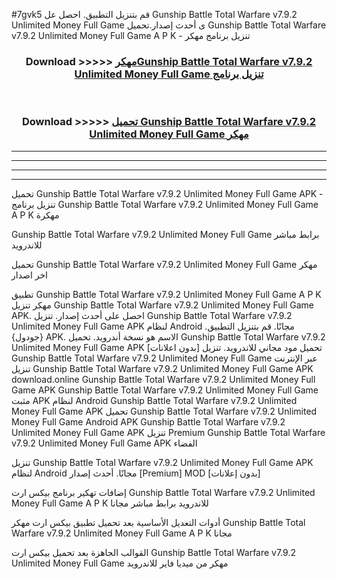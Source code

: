 #7gvk5 قم بتنزيل التطبيق. احصل عل Gunship Battle Total Warfare v7.9.2 Unlimited Money Full Game  ى أحدث إصدار.تحميل Gunship Battle Total Warfare v7.9.2 Unlimited Money Full Game  A P K - تنزيل برنامج مهكر



<div align="center">
<h3>Download >>>>> <a href="https://ar-sites.web.app/?ar= Gunship Battle Total Warfare v7.9.2 Unlimited Money Full Game ">مهكرGunship Battle Total Warfare v7.9.2 Unlimited Money Full Game  تنزيل برنامج</a></h3><br>

<h3>Download >>>>> <a href="https://ar-sites.web.app/?ar= Gunship Battle Total Warfare v7.9.2 Unlimited Money Full Game ">تحميل Gunship Battle Total Warfare v7.9.2 Unlimited Money Full Game  مهكر</a></h3>
</div>


----------------------------------------------------------

----------------------------------------------------------

----------------------------------------------------------

----------------------------------------------------------


تحميل Gunship Battle Total Warfare v7.9.2 Unlimited Money Full Game  APK - تنزيل برنامج Gunship Battle Total Warfare v7.9.2 Unlimited Money Full Game  A P K مهكرة

Gunship Battle Total Warfare v7.9.2 Unlimited Money Full Game  برابط مباشر للاندرويد

تحميل Gunship Battle Total Warfare v7.9.2 Unlimited Money Full Game  مهكر اخر اصدار

تطبيق Gunship Battle Total Warfare v7.9.2 Unlimited Money Full Game  A P K مهكر
تنزيل Gunship Battle Total Warfare v7.9.2 Unlimited Money Full Game  APK. احصل على أحدث إصدار.
تنزيل Gunship Battle Total Warfare v7.9.2 Unlimited Money Full Game  APK لنظام Android مجانًا.
قم بتنزيل التطبيق. {جودول} APK. الاسم هو نسخة أندرويد.
تحميل Gunship Battle Total Warfare v7.9.2 Unlimited Money Full Game  APK [بدون اعلانات]
تحميل مود مجاني للاندرويد.
تنزيل Gunship Battle Total Warfare v7.9.2 Unlimited Money Full Game  عبر الإنترنت
تنزيل Gunship Battle Total Warfare v7.9.2 Unlimited Money Full Game  APK
download.online Gunship Battle Total Warfare v7.9.2 Unlimited Money Full Game  APK
Gunship Battle Total Warfare v7.9.2 Unlimited Money Full Game  مثبت APK لنظام Android
Gunship Battle Total Warfare v7.9.2 Unlimited Money Full Game  APK
تحميل Gunship Battle Total Warfare v7.9.2 Unlimited Money Full Game  Android APK
Gunship Battle Total Warfare v7.9.2 Unlimited Money Full Game  APK تنزيل Premium
Gunship Battle Total Warfare v7.9.2 Unlimited Money Full Game  APK الفضاء

تنزيل Gunship Battle Total Warfare v7.9.2 Unlimited Money Full Game  APK لنظام Android مجانًا. أحدث إصدار [Premium] MOD [بدون إعلانات]

إضافات تهكير برنامج بيكس ارت Gunship Battle Total Warfare v7.9.2 Unlimited Money Full Game  A P K للاندرويد برابط مباشر مجانا

أدوات التعديل الأساسية بعد تحميل تطبيق بيكس ارت مهكر Gunship Battle Total Warfare v7.9.2 Unlimited Money Full Game  A P K مجانا

القوالب الجاهزة بعد تحميل بيكس ارت Gunship Battle Total Warfare v7.9.2 Unlimited Money Full Game  مهكر من ميديا فاير للاندرويد



